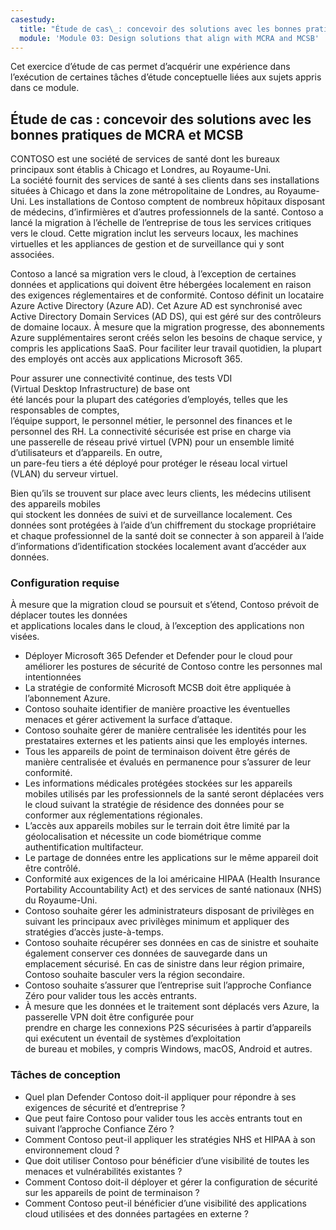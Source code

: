 ```yaml
---
casestudy:
  title: "Étude de cas\_: concevoir des solutions avec les bonnes pratiques de MCRA et MCSB"
  module: 'Module 03: Design solutions that align with MCRA and MCSB'
---
```


Cet exercice d’étude de cas permet d’acquérir une expérience dans l’exécution de certaines tâches d’étude conceptuelle liées aux sujets appris dans ce module.

## Étude de cas : concevoir des solutions avec les bonnes pratiques de MCRA et MCSB
 
CONTOSO est une société de services de santé dont les bureaux principaux sont établis à Chicago et Londres, au Royaume-Uni.  
La société fournit des services de santé à ses clients dans ses installations situées à Chicago et dans la zone métropolitaine de Londres, au Royaume-Uni.  Les installations de Contoso comptent de nombreux hôpitaux disposant de médecins, d’infirmières et d’autres professionnels de la santé. Contoso a lancé la migration à l’échelle de l’entreprise de tous les services critiques vers le cloud. Cette migration inclut les serveurs locaux, les machines virtuelles et les appliances de gestion et de surveillance qui y sont associées.

Contoso a lancé sa migration vers le cloud, à l’exception de certaines données et applications qui doivent être hébergées localement en raison des exigences réglementaires et de conformité. Contoso définit un locataire Azure Active Directory (Azure AD). Cet Azure AD est synchronisé avec Active Directory Domain Services (AD DS), qui est géré sur des contrôleurs de domaine locaux. À mesure que la migration progresse, des abonnements Azure supplémentaires seront créés selon les besoins de chaque service, y compris les applications SaaS. Pour faciliter leur travail quotidien, la plupart des employés ont accès aux applications Microsoft 365.  
 
Pour assurer une connectivité continue, des tests VDI (Virtual Desktop Infrastructure) de base ont  
été lancés pour la plupart des catégories d’employés, telles que les responsables de comptes,  
l’équipe support, le personnel métier, le personnel des finances et le personnel des RH. La connectivité sécurisée est prise en charge via  
une passerelle de réseau privé virtuel (VPN) pour un ensemble limité d’utilisateurs et d’appareils. En outre,  
un pare-feu tiers a été déployé pour protéger le réseau local virtuel  
(VLAN) du serveur virtuel.  
 
Bien qu’ils se trouvent sur place avec leurs clients, les médecins utilisent des appareils mobiles  
qui stockent les données de suivi et de surveillance localement. Ces données sont protégées à l’aide d’un chiffrement du stockage propriétaire  
et chaque professionnel de la santé doit se connecter à son appareil à l’aide d’informations d’identification stockées localement avant d’accéder aux données. 
 
### Configuration requise

À mesure que la migration cloud se poursuit et s’étend, Contoso prévoit de déplacer toutes les données  
et applications locales dans le cloud, à l’exception des applications non visées. 

* Déployer Microsoft 365 Defender et Defender pour le cloud pour améliorer les postures de sécurité de Contoso contre les personnes mal intentionnées 
* La stratégie de conformité Microsoft MCSB doit être appliquée à l’abonnement Azure. 
* Contoso souhaite identifier de manière proactive les éventuelles menaces et gérer activement la surface d’attaque. 
* Contoso souhaite gérer de manière centralisée les identités pour les prestataires externes et les patients ainsi que les employés internes. 
* Tous les appareils de point de terminaison doivent être gérés de manière centralisée et évalués en permanence pour s’assurer de leur conformité. 
* Les informations médicales protégées stockées sur les appareils mobiles utilisés par les professionnels de la santé seront déplacées vers le cloud suivant la stratégie de résidence des données pour se conformer aux réglementations régionales. 
* L’accès aux appareils mobiles sur le terrain doit être limité par la géolocalisation et nécessite un code biométrique comme authentification multifacteur.  
* Le partage de données entre les applications sur le même appareil doit être contrôlé.  
* Conformité aux exigences de la loi américaine HIPAA (Health Insurance Portability Accountability Act) et des services de santé nationaux (NHS) du Royaume-Uni. 
* Contoso souhaite gérer les administrateurs disposant de privilèges en suivant les principaux avec privilèges minimum et appliquer des stratégies d’accès juste-à-temps. 
* Contoso souhaite récupérer ses données en cas de sinistre et souhaite également conserver ces données de sauvegarde dans un emplacement sécurisé. En cas de sinistre dans leur région primaire, Contoso souhaite basculer vers la région secondaire. 
* Contoso souhaite s’assurer que l’entreprise suit l’approche Confiance Zéro pour valider tous les accès entrants.
* À mesure que les données et le traitement sont déplacés vers Azure, la passerelle VPN doit être configurée pour  
prendre en charge les connexions P2S sécurisées à partir d’appareils qui exécutent un éventail de systèmes d’exploitation  
de bureau et mobiles, y compris Windows, macOS, Android et autres.  

### Tâches de conception

* Quel plan Defender Contoso doit-il appliquer pour répondre à ses exigences de sécurité et d’entreprise ? 
* Que peut faire Contoso pour valider tous les accès entrants tout en suivant l’approche Confiance Zéro ? 
* Comment Contoso peut-il appliquer les stratégies NHS et HIPAA à son environnement cloud ? 
* Que doit utiliser Contoso pour bénéficier d’une visibilité de toutes les menaces et vulnérabilités existantes ? 
* Comment Contoso doit-il déployer et gérer la configuration de sécurité sur les appareils de point de terminaison ? 
* Comment Contoso peut-il bénéficier d’une visibilité des applications cloud utilisées et des données partagées en externe ? 
